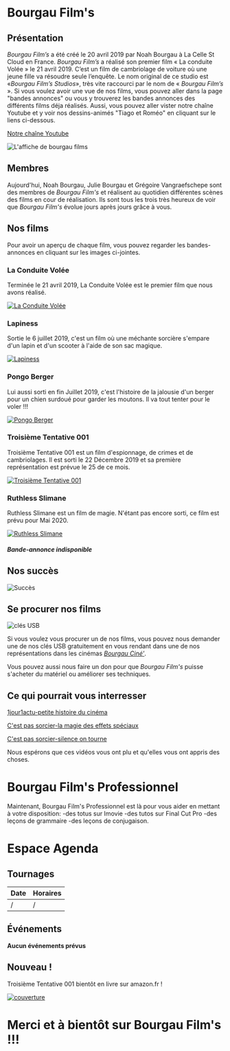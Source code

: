 # Bourgau Film's

## Présentation

_Bourgau Film’s_ a été créé le 20 avril 2019 par Noah Bourgau à La Celle St Cloud en France. _Bourgau Film’s_ a réalisé son premier film « La conduite Volée » le 21 avril 2019. C’est un film de cambriolage de voiture où une jeune fille va résoudre seule l’enquête. Le nom original de ce studio est «_Bourgau Film’s Studios_», très vite raccourci par le nom de « _Bourgau Film’s_ ».
Si vous voulez avoir une vue de nos films, vous pouvez aller dans la page "bandes annonces" ou vous y trouverez les bandes annonces des différents films déja réalisés. 
Aussi, vous pouvez aller vister notre chaîne Youtube et y voir nos dessins-animés "Tiago et Roméo" en cliquant sur le liens ci-dessous. 

[Notre chaîne Youtube](https://www.youtube.com/channel/UCJlcDHQKwoStAThGKNaWd3A)

![L'affiche de bourgau films](Capture%20d’écran%202020-02-10%20à%2011.47.25.png)

## Membres 

Aujourd'hui, Noah Bourgau, Julie Bourgau et Grégoire Vangraefschepe sont des membres de _Bourgau Film's_ et réalisent au quotidien différentes scènes des films en cour de réalisation. Ils sont tous les trois très heureux de voir que _Bourgau Film's_ évolue jours après jours grâce à vous. 

## Nos films
Pour avoir un aperçu de chaque film, vous pouvez regarder les bandes-annonces en cliquant sur les images ci-jointes.  

### La Conduite Volée

Terminée le 21 avril 2019, La Conduite Volée est le premier film que nous avons réalisé.

[![La Conduite Volée](laconduitevolée.png)](https://www.youtube.com/watch?v=ARnZ3Yl7eIc)

### Lapiness

Sortie le 6 juillet 2019, c'est un film où une méchante sorcière s'empare d'un lapin et d'un scooter à l'aide de son sac magique. 

[![Lapiness](Lapiness.PNG)](https://www.youtube.com/watch?v=WqJ8nHntvTU)

### Pongo Berger

Lui aussi sorti en fin Juillet 2019, c'est l'histoire de la jalousie d'un berger pour un chien surdoué pour garder les moutons. Il va tout tenter pour le voler !!!

[![Pongo Berger](Pongoberger.PNG)](https://www.youtube.com/watch?v=tI7Nhu1DVwk)

### Troisième Tentative 001

Troisième Tentative 001 est un film d'espionnage, de crimes et de cambriolages. Il est sorti le 22 Décembre 2019 et sa première représentation est prévue le 25 de ce mois.  

[![Troisième Tentative 001](Troisièmetentative001.png)](https://www.youtube.com/watch?v=4NtmfqOH3K8)

### Ruthless Slimane

Ruthless Slimane est un film de magie. N'étant pas encore sorti, ce film est prévu pour Mai 2020. 

[![Ruthless Slimane](ruthless.aa.png)](ruthless.aa.png)

##### Bande-annonce indisponible

## Nos succès

![Succès](rgrg.png)

## Se procurer nos films

![clés USB](Capcle.png)

Si vous voulez vous procurer un de nos films, vous pouvez nous demander une de nos clés USB gratuitement en vous rendant dans une de nos représentations dans les cinémas [_Bourgau Ciné'_](https://bourgau-films.github.io/Bourgau-Cine/).

   Vous pouvez aussi nous faire un don pour que _Bourgau Film's_ puisse s'acheter du matériel ou améliorer ses techniques. 

## Ce qui pourrait vous interresser

[1jour1actu-petite histoire du cinéma](https://www.1jour1actu.com/info-animee/qui-a-invente-le-cinema/)

[C'est pas sorcier-la magie des effets spéciaux](https://www.youtube.com/watch?v=xo3nJ6geylU)

[C'est pas sorcier-silence on tourne](https://www.youtube.com/watch?v=4F85-sODG48)

   Nous espérons que ces vidéos vous ont plu et qu'elles vous ont appris des choses.
   
# Bourgau Film's Professionnel

Maintenant, Bourgau Film's Professionnel est là pour vous aider en mettant à votre disposition:
   -des totus sur Imovie
   -des tutos sur Final Cut Pro
   -des leçons de grammaire
   -des leçons de conjugaison. 
   
   
   
# Espace Agenda

## Tournages

Date | Horaires
---- | --------
/ | /

## Événements 

**Aucun événements prévus**

## Nouveau !

Troisième Tentative 001 bientôt en livre sur amazon.fr !

[![couverture](Capture%20d’écran%202020-01-28%20à%2017.15.57.png)](https://bourgau-films.github.io/Troisieme-Tentative-001-Le-Livre/)

# Merci et à bientôt sur Bourgau Film's !!!











